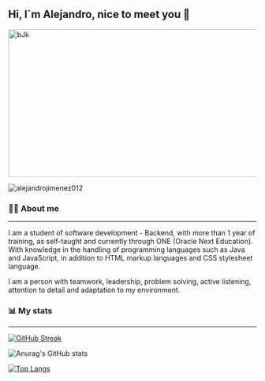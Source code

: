 ## Hi, I´m Alejandro, nice to meet you 👋

<img src="https://user-images.githubusercontent.com/97982225/229613152-796a2a83-b778-4b99-a844-7e2145b64130.gif" alt="bJk" width="1000" height="300">
<p align="left"> <img src="https://komarev.com/ghpvc/?username=alejandrojimenez012&label=Profile%20views&color=0e75b6&style=flat" alt="alejandrojimenez012" /> </p>


### 👨‍💻 About me
-------------
I am a student of software development - Backend, with more than 1 year of training, as self-taught and currently through ONE (Oracle Next Education). With knowledge in the handling of programming languages such as Java and JavaScript, in addition to HTML markup languages and CSS stylesheet language. 

I am a person with teamwork, leadership, problem solving, active listening, attention to detail and adaptation to my environment. 

###  📊 My stats
------------
[![GitHub Streak](https://streak-stats.demolab.com?user=AlejandroJimenez012&theme=transparent&hide_border=true&locale=es&date_format=j%20M%5B%20Y%5D)](https://git.io/streak-stats)

![Anurag's GitHub stats](https://github-readme-stats.vercel.app/api?username=AlejandroJimenez012&show_icons=true&theme=radical)

[![Top Langs](https://github-readme-stats.vercel.app/api/top-langs/?username=AlejandroJimenez012&hide_progress=true)](https://github.com/anuraghazra/github-readme-stats)
